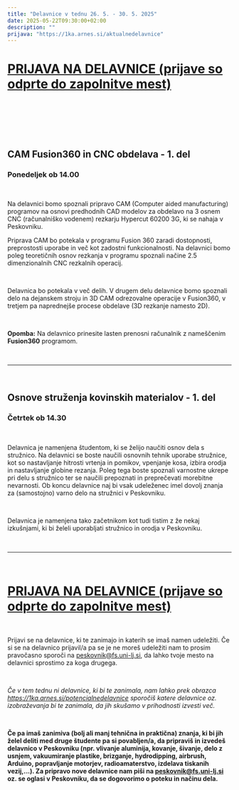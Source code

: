 ```yaml
---
title: "Delavnice v tednu 26. 5. - 30. 5. 2025"
date: 2025-05-22T09:30:00+02:00
description: ""
prijava: "https://1ka.arnes.si/aktualnedelavnice"
---
```


# [PRIJAVA NA DELAVNICE (prijave so odprte do zapolnitve mest)](https://1ka.arnes.si/aktualnedelavnice)

&nbsp;

&nbsp;

&nbsp;

## CAM Fusion360 in CNC obdelava - 1. del

### Ponedeljek ob 14.00

&nbsp;

Na delavnici bomo spoznali pripravo CAM (Computer aided manufacturing) programov na osnovi predhodnih CAD modelov za obdelavo na 3 osnem CNC (računalniško vodenem) rezkarju Hypercut 60200 3G, ki se nahaja v Peskovniku. 

Priprava CAM bo potekala v programu Fusion 360 zaradi dostopnosti, preprostosti uporabe in več kot zadostni funkcionalnosti. Na delavnici bomo poleg teoretičnih osnov rezkanja v programu spoznali načine 2.5 dimenzionalnih CNC rezkalnih operacij. 

&nbsp;

Delavnica bo potekala v več delih. V drugem delu delavnice bomo spoznali delo na dejanskem stroju in 3D CAM odrezovalne operacije v Fusion360, v tretjem pa naprednejše procese obdelave (3D rezkanje namesto 2D).   

&nbsp;

**Opomba:** Na delavnico prinesite lasten prenosni računalnik z nameščenim **Fusion360** programom.

&nbsp;


---


&nbsp;

## Osnove struženja kovinskih materialov - 1. del

### Četrtek ob 14.30

&nbsp;

Delavnica je namenjena študentom, ki se želijo naučiti osnov dela s stružnico. Na delavnici se boste naučili osnovnih tehnik uporabe stružnice, kot so nastavljanje hitrosti vrtenja in pomikov, vpenjanje kosa, izbira orodja in nastavljanje globine rezanja. Poleg tega boste spoznali varnostne ukrepe pri delu s stružnico ter se naučili prepoznati in preprečevati morebitne nevarnosti. Ob koncu delavnice naj bi vsak udeleženec imel dovolj znanja za (samostojno) varno delo na stružnici v Peskovniku.

&nbsp;

Delavnica je namenjena tako začetnikom kot tudi tistim z že nekaj izkušnjami, ki bi želeli uporabljati stružnico in orodja v Peskovniku.
 
&nbsp;

---


&nbsp;

# [PRIJAVA NA DELAVNICE (prijave so odprte do zapolnitve mest)](https://1ka.arnes.si/aktualnedelavnice)

&nbsp;

Prijavi se na delavnice, ki te zanimajo in katerih se imaš namen udeležiti.
Če si se na delavnico prijavil/a pa se je ne moreš udeležiti nam to prosim pravočasno sporoči na [peskovnik@fs.uni-lj.si](mailto:peskovnik@fs.uni-lj.si), da lahko tvoje mesto na delavnici sprostimo za koga drugega.

&nbsp;

*Če v tem tednu ni delavnice, ki bi te zanimala, nam lahko prek obrazca https://1ka.arnes.si/potencialnedelavnice sporočiš katere delavnice oz. izobraževanja bi te zanimala, da jih skušamo v prihodnosti izvesti več.*

&nbsp;

**Če pa imaš zanimiva (bolj ali manj tehnična in praktična) znanja, ki bi jih želel deliti med druge študente pa si povabljen/a, da pripraviš in izvedeš delavnico v Peskovniku (npr. vlivanje aluminija, kovanje, šivanje, delo z usnjem, vakuumiranje plastike, brizganje, hydrodipping, airbrush, Arduino, popravljanje motorjev, radioamaterstvo, izdelava tiskanih vezij,...). Za pripravo nove delavnice nam piši na [peskovnik@fs.uni-lj.si](mailto:peskovnik@fs.uni-lj.si) oz. se oglasi v Peskovniku, da se dogovorimo o poteku in načinu dela.**

